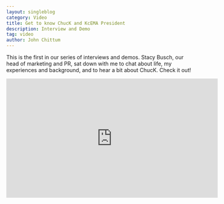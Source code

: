 ```yaml
---
layout: singleblog
category: Video
title: Get to know ChucK and KcEMA President
description: Interview and Demo
tag: video
author: John Chittum
---
```


This is the first in our series of interviews and demos. Stacy Busch, our head of marketing and PR, sat down with me to chat about life, my experiences and background, and to hear a bit about ChucK. Check it out!

<iframe width="560" height="315" src="https://www.youtube.com/embed/ZsNk334spGc" frameborder="0" allowfullscreen></iframe>